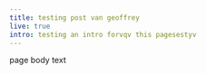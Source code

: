 ```yaml
---
title: testing post van geoffrey
live: true
intro: testing an intro forvqv this pagesestyv
---
```


page body text
